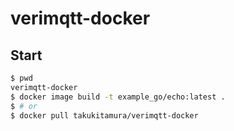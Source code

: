 # verimqtt-docker

## Start
```sh
$ pwd
verimqtt-docker
$ docker image build -t example_go/echo:latest .
$ # or
$ docker pull takukitamura/verimqtt-docker
```
